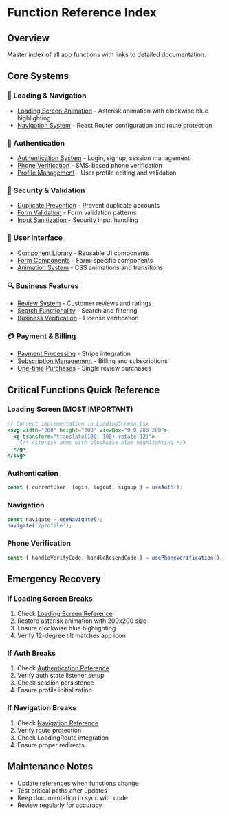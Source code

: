 
# Function Reference Index

## Overview
Master index of all app functions with links to detailed documentation.

## Core Systems

### 🔄 Loading & Navigation
- [Loading Screen Animation](./LOADING_SCREEN_REFERENCE.md) - Asterisk animation with clockwise blue highlighting
- [Navigation System](./NAVIGATION_REFERENCE.md) - React Router configuration and route protection

### 🔐 Authentication
- [Authentication System](./AUTHENTICATION_REFERENCE.md) - Login, signup, session management
- [Phone Verification](./PHONE_VERIFICATION_REFERENCE.md) - SMS-based phone verification
- [Profile Management](./PROFILE_MANAGEMENT_REFERENCE.md) - User profile editing and validation

### 🚫 Security & Validation
- [Duplicate Prevention](./DUPLICATE_PREVENTION_REFERENCE.md) - Prevent duplicate accounts
- [Form Validation](./FORM_VALIDATION_REFERENCE.md) - Form validation patterns
- [Input Sanitization](./INPUT_SANITIZATION_REFERENCE.md) - Security input handling

### 📱 User Interface
- [Component Library](./COMPONENT_REFERENCE.md) - Reusable UI components
- [Form Components](./FORM_COMPONENTS_REFERENCE.md) - Form-specific components
- [Animation System](./ANIMATION_REFERENCE.md) - CSS animations and transitions

### 🔍 Business Features
- [Review System](./REVIEW_SYSTEM_REFERENCE.md) - Customer reviews and ratings
- [Search Functionality](./SEARCH_REFERENCE.md) - Search and filtering
- [Business Verification](./BUSINESS_VERIFICATION_REFERENCE.md) - License verification

### 💳 Payment & Billing
- [Payment Processing](./PAYMENT_REFERENCE.md) - Stripe integration
- [Subscription Management](./SUBSCRIPTION_REFERENCE.md) - Billing and subscriptions
- [One-time Purchases](./ONE_TIME_PURCHASE_REFERENCE.md) - Single review purchases

## Critical Functions Quick Reference

### Loading Screen (MOST IMPORTANT)
```jsx
// Correct implementation in LoadingScreen.tsx
<svg width="200" height="200" viewBox="0 0 200 200">
  <g transform="translate(100, 100) rotate(12)">
    {/* Asterisk arms with clockwise blue highlighting */}
  </g>
</svg>
```

### Authentication
```typescript
const { currentUser, login, logout, signup } = useAuth();
```

### Navigation
```typescript
const navigate = useNavigate();
navigate('/profile');
```

### Phone Verification
```typescript
const { handleVerifyCode, handleResendCode } = usePhoneVerification();
```

## Emergency Recovery

### If Loading Screen Breaks
1. Check [Loading Screen Reference](./LOADING_SCREEN_REFERENCE.md)
2. Restore asterisk animation with 200x200 size
3. Ensure clockwise blue highlighting
4. Verify 12-degree tilt matches app icon

### If Auth Breaks
1. Check [Authentication Reference](./AUTHENTICATION_REFERENCE.md)
2. Verify auth state listener setup
3. Check session persistence
4. Ensure profile initialization

### If Navigation Breaks
1. Check [Navigation Reference](./NAVIGATION_REFERENCE.md)
2. Verify route protection
3. Check LoadingRoute integration
4. Ensure proper redirects

## Maintenance Notes
- Update references when functions change
- Test critical paths after updates
- Keep documentation in sync with code
- Review regularly for accuracy
